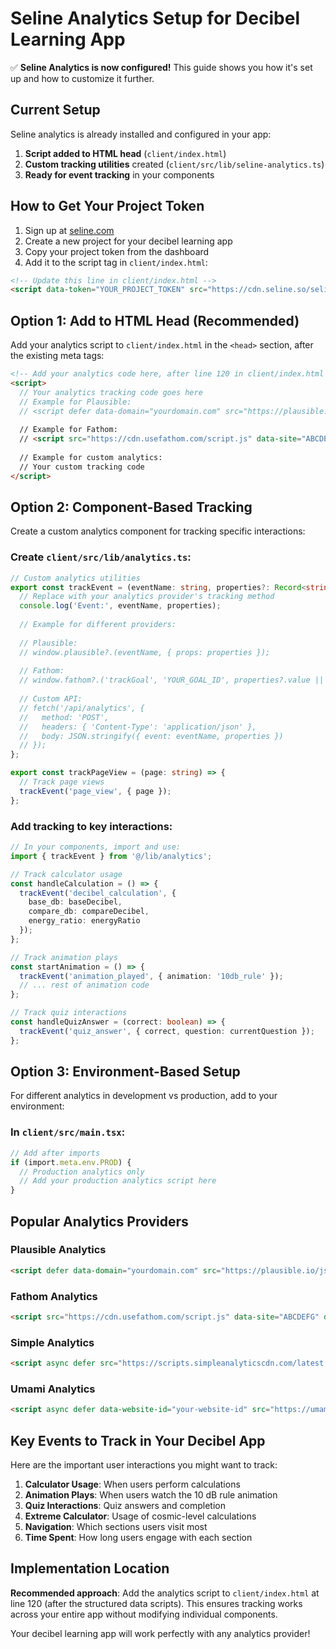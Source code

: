 # Seline Analytics Setup for Decibel Learning App

✅ **Seline Analytics is now configured!** This guide shows you how it's set up and how to customize it further.

## Current Setup

Seline analytics is already installed and configured in your app:

1. **Script added to HTML head** (`client/index.html`)
2. **Custom tracking utilities** created (`client/src/lib/seline-analytics.ts`)
3. **Ready for event tracking** in your components

## How to Get Your Project Token

1. Sign up at [seline.com](https://seline.com)
2. Create a new project for your decibel learning app
3. Copy your project token from the dashboard
4. Add it to the script tag in `client/index.html`:

```html
<!-- Update this line in client/index.html -->
<script data-token="YOUR_PROJECT_TOKEN" src="https://cdn.seline.so/seline.js" async></script>
```

## Option 1: Add to HTML Head (Recommended)

Add your analytics script to `client/index.html` in the `<head>` section, after the existing meta tags:

```html
<!-- Add your analytics code here, after line 120 in client/index.html -->
<script>
  // Your analytics tracking code goes here
  // Example for Plausible:
  // <script defer data-domain="yourdomain.com" src="https://plausible.io/js/script.js"></script>
  
  // Example for Fathom:
  // <script src="https://cdn.usefathom.com/script.js" data-site="ABCDEFG" defer></script>
  
  // Example for custom analytics:
  // Your custom tracking code
</script>
```

## Option 2: Component-Based Tracking

Create a custom analytics component for tracking specific interactions:

### Create `client/src/lib/analytics.ts`:

```typescript
// Custom analytics utilities
export const trackEvent = (eventName: string, properties?: Record<string, any>) => {
  // Replace with your analytics provider's tracking method
  console.log('Event:', eventName, properties);
  
  // Example for different providers:
  
  // Plausible:
  // window.plausible?.(eventName, { props: properties });
  
  // Fathom:
  // window.fathom?.('trackGoal', 'YOUR_GOAL_ID', properties?.value || 0);
  
  // Custom API:
  // fetch('/api/analytics', {
  //   method: 'POST',
  //   headers: { 'Content-Type': 'application/json' },
  //   body: JSON.stringify({ event: eventName, properties })
  // });
};

export const trackPageView = (page: string) => {
  // Track page views
  trackEvent('page_view', { page });
};
```

### Add tracking to key interactions:

```typescript
// In your components, import and use:
import { trackEvent } from '@/lib/analytics';

// Track calculator usage
const handleCalculation = () => {
  trackEvent('decibel_calculation', {
    base_db: baseDecibel,
    compare_db: compareDecibel,
    energy_ratio: energyRatio
  });
};

// Track animation plays
const startAnimation = () => {
  trackEvent('animation_played', { animation: '10db_rule' });
  // ... rest of animation code
};

// Track quiz interactions
const handleQuizAnswer = (correct: boolean) => {
  trackEvent('quiz_answer', { correct, question: currentQuestion });
};
```

## Option 3: Environment-Based Setup

For different analytics in development vs production, add to your environment:

### In `client/src/main.tsx`:

```typescript
// Add after imports
if (import.meta.env.PROD) {
  // Production analytics only
  // Add your production analytics script here
}
```

## Popular Analytics Providers

### Plausible Analytics
```html
<script defer data-domain="yourdomain.com" src="https://plausible.io/js/script.js"></script>
```

### Fathom Analytics
```html
<script src="https://cdn.usefathom.com/script.js" data-site="ABCDEFG" defer></script>
```

### Simple Analytics
```html
<script async defer src="https://scripts.simpleanalyticscdn.com/latest.js"></script>
```

### Umami Analytics
```html
<script async defer data-website-id="your-website-id" src="https://umami.yourdomain.com/umami.js"></script>
```

## Key Events to Track in Your Decibel App

Here are the important user interactions you might want to track:

1. **Calculator Usage**: When users perform calculations
2. **Animation Plays**: When users watch the 10 dB rule animation
3. **Quiz Interactions**: Quiz answers and completion
4. **Extreme Calculator**: Usage of cosmic-level calculations
5. **Navigation**: Which sections users visit most
6. **Time Spent**: How long users engage with each section

## Implementation Location

**Recommended approach**: Add the analytics script to `client/index.html` at line 120 (after the structured data scripts). This ensures tracking works across your entire app without modifying individual components.

Your decibel learning app will work perfectly with any analytics provider!